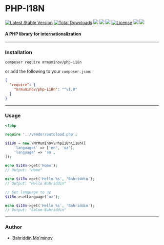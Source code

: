 # PHP-I18N
[![Latest Stable Version](http://poser.pugx.org/mrmuminov/php-i18n/v)](https://packagist.org/packages/mrmuminov/php-i18n)
[![Total Downloads](http://poser.pugx.org/mrmuminov/php-i18n/downloads)](https://packagist.org/packages/mrmuminov/php-i18n)
![](https://api.codiga.io/project/30445/score/svg)
![](https://api.codiga.io/project/30445/status/svg)
![](https://scrutinizer-ci.com/g/MrMuminov/php-i18n/badges/quality-score.png?b=master)
[![License](http://poser.pugx.org/mrmuminov/php-i18n/license)](https://packagist.org/packages/mrmuminov/php-i18n)
![](https://scrutinizer-ci.com/g/MrMuminov/php-i18n/badges/build.png?b=master)
![](https://scrutinizer-ci.com/g/MrMuminov/php-i18n/badges/code-intelligence.svg?b=master)
#### A PHP library for internationalization

---
### Installation
```shell
composer require mrmuminov/php-i18n
```
or add the following to your `composer.json`:
```json
{
  "require": {
    "mrmuminov/php-i18n": "^v1.0"
  }
}
```

---

### Usage
```php
<?php

require '../vendor/autoload.php';

$i18n = new \MrMuminov\PhpI18n\I18n([
    'languages' => ['en', 'uz'],
    'language' => 'en',
]);

echo $i18n->get('Home');
// Output: "Home"

echo $i18n->get('Hello %s', 'Bahriddin');
// Output: "Hello Bahriddin"

// Set language to uz
$i18n->setLanguage('uz');

echo $i18n->get('Hello %s', 'Bahriddin');
// Output: "Salom Bahriddin"
```


---

### Author
- [Bahriddin Mo'minov](https://github.com/mrmuminov)

